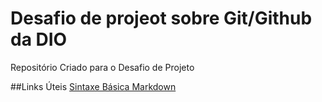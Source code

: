 # Desafio de projeot  sobre Git/Github da DIO
Repositório Criado para o Desafio de Projeto

##Links Úteis
[Sintaxe Básica Markdown](https://www.markdownguide.org/basic-syntax/)
